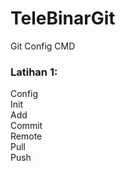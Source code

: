 # TeleBinarGit
Git Config CMD

### Latihan 1:
Config<br>
Init<br>
Add<br>
Commit<br>
Remote<br>
Pull<br>
Push<br>
